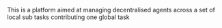  
This is a platform aimed at managing decentralised agents across a set of local sub tasks contributing one global task
